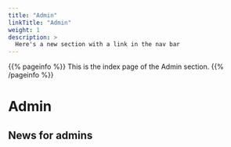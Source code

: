 ```yaml
---
title: "Admin"
linkTitle: "Admin"
weight: 1
description: >
  Here's a new section with a link in the nav bar
---
```


{{% pageinfo %}}
This is the index page of the Admin section.
{{% /pageinfo %}}


# Admin

## News for admins
